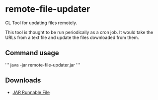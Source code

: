 # remote-file-updater
CL Tool for updating files remotely.

This tool is thought to be run periodically as a cron job. It would take the URLs from a text file and update the files downloaded from them.

## Command usage

'''
java -jar remote-file-updater.jar <urls-text-file>
'''

## Downloads

* [JAR Runnable File](https://github.com/luixal/remote-file-updater/blob/master/downloads/remote-file-updater.rar)
